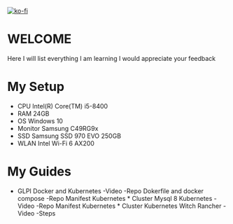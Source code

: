 [![ko-fi](https://ko-fi.com/img/githubbutton_sm.svg)](https://ko-fi.com/S6S07QX7X)
# WELCOME
Here I will list everything I am learning I would appreciate your feedback
# My Setup
   * CPU Intel(R) Core(TM) i5-8400
   * RAM 24GB
   * OS Windows 10
   * Monitor Samsung C49RG9x
   * SSD  Samsung SSD 970 EVO 250GB 
   * WLAN  Intel Wi-Fi 6 AX200 
 # My Guides 
   *  GLPI Docker and Kubernetes
      -Video
      -Repo Dokerfile and docker compose 
      -Repo Manifest Kubernetes
    * Cluster Mysql 8 Kubernetes 
       -Video
       -Repo Manifest Kubernetes
    * Cluster Kubernetes Witch Rancher 
       -Video
       -Steps 
      
 
    
